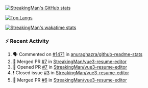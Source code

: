 [![StreakingMan's GitHub stats](https://streakingman-github-readme-stats.vercel.app/api?username=StreakingMan&show_icons=true)](https://github.com/anuraghazra/github-readme-stats)

[![Top Langs](https://streakingman-github-readme-stats.vercel.app/api/top-langs/?username=StreakingMan&layout=compact&langs_count=8)](https://github.com/anuraghazra/github-readme-stats)

[![StreakingMan's wakatime stats](https://streakingman-github-readme-stats.vercel.app/api/wakatime?username=StreakingMan&layout=compact&langs_count=8)](https://github.com/anuraghazra/github-readme-stats)

### :zap: Recent Activity

<!--START_SECTION:activity-->
1. 🗣 Commented on [#1471](https://github.com/anuraghazra/github-readme-stats/issues/1471) in [anuraghazra/github-readme-stats](https://github.com/anuraghazra/github-readme-stats)
2. 🎉 Merged PR [#7](https://github.com/StreakingMan/vue3-resume-editor/pull/7) in [StreakingMan/vue3-resume-editor](https://github.com/StreakingMan/vue3-resume-editor)
3. 💪 Opened PR [#7](https://github.com/StreakingMan/vue3-resume-editor/pull/7) in [StreakingMan/vue3-resume-editor](https://github.com/StreakingMan/vue3-resume-editor)
4. ❗️ Closed issue [#3](https://github.com/StreakingMan/vue3-resume-editor/issues/3) in [StreakingMan/vue3-resume-editor](https://github.com/StreakingMan/vue3-resume-editor)
5. 🎉 Merged PR [#6](https://github.com/StreakingMan/vue3-resume-editor/pull/6) in [StreakingMan/vue3-resume-editor](https://github.com/StreakingMan/vue3-resume-editor)
<!--END_SECTION:activity-->


<!---
StreakingMan/StreakingMan is a ✨ special ✨ repository because its `README.md` (this file) appears on your GitHub profile.
You can click the Preview link to take a look at your changes.
--->



